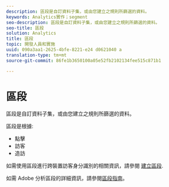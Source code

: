 ```yaml
---
description: 區段是自訂資料子集，或由您建立之規則所篩選的資料。
keywords: Analytics實作；segment
seo-description: 區段是自訂資料子集，或由您建立之規則所篩選的資料。
seo-title: 區段
solution: Analytics
title: 區段
topic: 開發人員和實施
uuid: 090a3aa1-2625-4bfe-8221-e24 d0621040 a
translation-type: tm+mt
source-git-commit: 86fe1b3650100a05e52fb2102134fee515c871b1

---
```



# 區段

區段是自訂資料子集，或由您建立之規則所篩選的資料。

區段是根據:

* 點擊
* 訪客
* 造訪

如需使用區段進行跨裝置訪客身分識別的相關資訊，請參閱 [建立區段](../../implement/js-implementation/xdevice-visid/segments.md#concept_77F0A880A6BA4A919A233DAF9D0D6FB5).

如需 Adobe 分析區段的詳細資訊，請參閱[區段指南](https://marketing.adobe.com/resources/help/en_US/analytics/segment/)。
